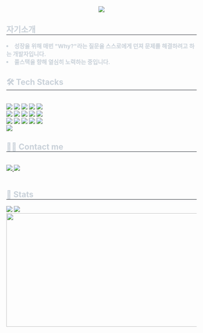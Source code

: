 <div align= "center">
    <img src="https://capsule-render.vercel.app/api?type=waving&color=ff0000&height=180&text=Back-end%20Dev&animation=&fontColor=050505&fontSize=70" />
    </div>
    <div style="text-align: left;"> 
    <h2 style="border-bottom: 1px solid #21262d; color: #c9d1d9;"> 자기소개 </h2>  
    <div style="font-weight: 700; font-size: 15px; text-align: left; color: #c9d1d9;"> <li> 성장을 위해 매번 "Why?"라는 질문을 스스로에게 던져 문제를 해결하려고 하는 개발자입니다.</li><li> 풀스택을 향해 열심히 노력하는 중입니다. </div> 
    </div>
    <div style="text-align: left;">
    <h2 style="border-bottom: 1px solid #21262d; color: #c9d1d9;"> 🛠️ Tech Stacks </h2> <br> 
    <div style="margin: ; text-align: left;" "text-align: left;"> <img src="https://img.shields.io/badge/Amazon AWS-232F3E?style=plastic&logo=Amazon AWS&logoColor=white">
          <img src="https://img.shields.io/badge/Amazon S3-569A31?style=plastic&logo=Amazon S3&logoColor=white">
          <img src="https://img.shields.io/badge/Figma-F24E1E?style=plastic&logo=Figma&logoColor=white">
          <img src="https://img.shields.io/badge/Github-181717?style=plastic&logo=Github&logoColor=white">
          <img src="https://img.shields.io/badge/Git-F05032?style=plastic&logo=Git&logoColor=white">
          <br/><img src="https://img.shields.io/badge/Python-3776AB?style=plastic&logo=Python&logoColor=white">
          <img src="https://img.shields.io/badge/Django-092E20?style=plastic&logo=Django&logoColor=white">
          <img src="https://img.shields.io/badge/Flask-000000?style=plastic&logo=Flask&logoColor=white">
          <img src="https://img.shields.io/badge/MongoDB-47A248?style=plastic&logo=MongoDB&logoColor=white">
          <img src="https://img.shields.io/badge/Linux-FCC624?style=plastic&logo=Linux&logoColor=white">
          <br/><img src="https://img.shields.io/badge/HTML5-E34F26?style=plastic&logo=HTML5&logoColor=white">
          <img src="https://img.shields.io/badge/CSS3-1572B6?style=plastic&logo=CSS3&logoColor=white">
          <img src="https://img.shields.io/badge/Javascript-F7DF1E?style=plastic&logo=Javascript&logoColor=white">
          <img src="https://img.shields.io/badge/Bootstrap-7952B3?style=plastic&logo=Bootstrap&logoColor=white">
          <img src="https://img.shields.io/badge/MySQL-4479A1?style=plastic&logo=MySQL&logoColor=white">
          <br/><img src="https://img.shields.io/badge/Docker-2496ED?style=plastic&logo=Docker&logoColor=white">
          </div>
    </div>
    <div style="text-align: left;">
    <h2 style="border-bottom: 1px solid #21262d; color: #c9d1d9;"> 🧑‍💻 Contact me </h2> <br> 
    <div style="text-align: left;"> <a href=https://velog.io/@burnern/posts> <img src="https://img.shields.io/badge/Velog-20C997?style=plastic&logo=Velog&logoColor=white&link=https://velog.io/@burnern/posts"> </a>
         <a href=mailto:jordash1044@gmail.com> <img src="https://img.shields.io/badge/Gmail-EA4335?style=plastic&logo=Gmail&logoColor=white&link=mailto:jordash1044@gmail.com"> </a>
          </div>  <br> 
    <div style="text-align: left;">  </div> 
    </div>
    <div style="text-align: left;"> 
    <h2 style="border-bottom: 1px solid #21262d; color: #c9d1d9;"> 🏅 Stats </h2> <div style="text-align: left;"> <img src="https://github-readme-stats.vercel.app/api?username=burnern1&bg_color=180,000000,&title_color=000000&text_color=000000"
         /> <img src="https://github-readme-stats.vercel.app/api/top-langs/?username=burnern1&layout=compact&bg_color=180,000000,&title_color=000000&text_color=000000"
           /> </div> 
    </div>
    
    
    


<a href="https://github.com/devxb/gitanimals">
<img
  src="https://render.gitanimals.org/farms/burnern1"
  width="600"
  height="300"
/>
</a>



    
